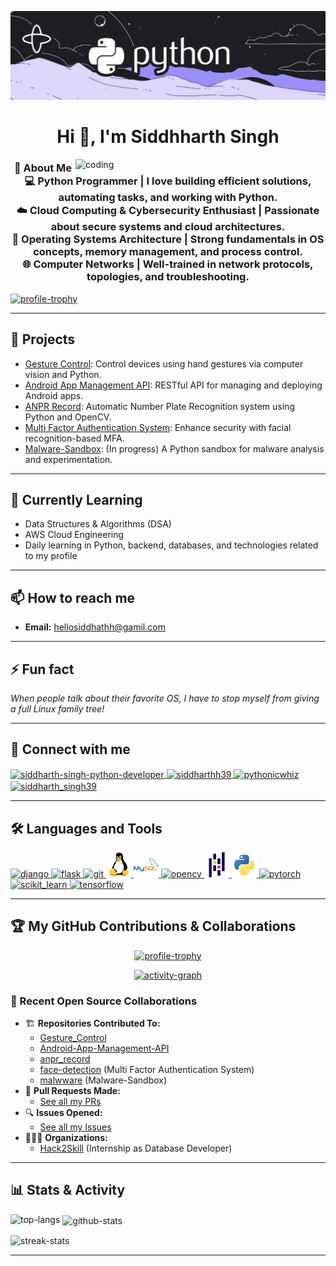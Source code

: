 ![logo](https://github.com/Siddharthh39/Siddharthh39/blob/main/python-banner.png)

<h1 align="center">Hi 👋, I'm Siddhharth Singh</h1>
<img align="right" alt="coding" width="400" src="https://user-images.githubusercontent.com/55389276/140866485-8fb1c876-9a8f-4d6a-98dc-08c4981eaf70.gif">

<h3 align="center">
  🚀 About Me  
  <br>
  💻 Python Programmer | I love building efficient solutions, automating tasks, and working with Python.  
  <br>
  ☁️ Cloud Computing & Cybersecurity Enthusiast | Passionate about secure systems and cloud architectures.  
  <br>
  🔧 Operating Systems Architecture | Strong fundamentals in OS concepts, memory management, and process control.  
  <br>
  🌐 Computer Networks | Well-trained in network protocols, topologies, and troubleshooting.  
</h3>

<p align="left">
  <a href="https://github.com/ryo-ma/github-profile-trophy">
    <img src="https://github-profile-trophy.vercel.app/?username=siddharthh39&theme=algolia&row=2&column=3&margin-w=15&margin-h=15" alt="profile-trophy" />
  </a>
</p>

---

## 🚩 Projects

- [Gesture Control](https://github.com/Siddharthh39/Gesture_Control): Control devices using hand gestures via computer vision and Python.
- [Android App Management API](https://github.com/Siddharthh39/Android-App-Management-API): RESTful API for managing and deploying Android apps.
- [ANPR Record](https://github.com/Siddharthh39/anpr_record): Automatic Number Plate Recognition system using Python and OpenCV.
- [Multi Factor Authentication System](https://github.com/Siddharthh39/face-detection): Enhance security with facial recognition-based MFA.
- [Malware-Sandbox](https://github.com/Siddharthh39/malwware): (In progress) A Python sandbox for malware analysis and experimentation.

---

## 🌱 Currently Learning

- Data Structures & Algorithms (DSA)
- AWS Cloud Engineering
- Daily learning in Python, backend, databases, and technologies related to my profile

---

## 📫 How to reach me

- **Email:** hellosiddhathh@gamil.com

---

## ⚡ Fun fact

_When people talk about their favorite OS, I have to stop myself from giving a full Linux family tree!_

---

## 🤝 Connect with me

<p align="left">
  <a href="https://linkedin.com/in/siddharth-singh-python-developer" target="blank">
    <img align="center" src="https://raw.githubusercontent.com/rahuldkjain/github-profile-readme-generator/master/src/images/icons/Social/linked-in-alt.svg" alt="siddharth-singh-python-developer" height="30" width="40" />
  </a>
  <a href="https://instagram.com/siddharthh39" target="blank">
    <img align="center" src="https://raw.githubusercontent.com/rahuldkjain/github-profile-readme-generator/master/src/images/icons/Social/instagram.svg" alt="siddharthh39" height="30" width="40" />
  </a>
  <a href="https://www.hackerrank.com/pythonicwhiz" target="blank">
    <img align="center" src="https://raw.githubusercontent.com/rahuldkjain/github-profile-readme-generator/master/src/images/icons/Social/hackerrank.svg" alt="pythonicwhiz" height="30" width="40" />
  </a>
  <a href="https://leetcode.com/u/Siddharth_Singh39/" target="blank">
    <img align="center" src="https://raw.githubusercontent.com/rahuldkjain/github-profile-readme-generator/master/src/images/icons/Social/leet-code.svg" alt="siddharth_singh39" height="30" width="40" />
  </a>
</p>

---

## 🛠️ Languages and Tools

<p align="left">
  <a href="https://www.djangoproject.com/" target="_blank" rel="noreferrer">
    <img src="https://cdn.worldvectorlogo.com/logos/django.svg" alt="django" width="40" height="40" />
  </a>
  <a href="https://flask.palletsprojects.com/" target="_blank" rel="noreferrer">
    <img src="https://www.vectorlogo.zone/logos/pocoo_flask/pocoo_flask-icon.svg" alt="flask" width="40" height="40" />
  </a>
  <a href="https://git-scm.com/" target="_blank" rel="noreferrer">
    <img src="https://www.vectorlogo.zone/logos/git-scm/git-scm-icon.svg" alt="git" width="40" height="40" />
  </a>
  <a href="https://www.linux.org/" target="_blank" rel="noreferrer">
    <img src="https://raw.githubusercontent.com/devicons/devicon/master/icons/linux/linux-original.svg" alt="linux" width="40" height="40" />
  </a>
  <a href="https://www.mysql.com/" target="_blank" rel="noreferrer">
    <img src="https://raw.githubusercontent.com/devicons/devicon/master/icons/mysql/mysql-original-wordmark.svg" alt="mysql" width="40" height="40" />
  </a>
  <a href="https://opencv.org/" target="_blank" rel="noreferrer">
    <img src="https://www.vectorlogo.zone/logos/opencv/opencv-icon.svg" alt="opencv" width="40" height="40" />
  </a>
  <a href="https://pandas.pydata.org/" target="_blank" rel="noreferrer">
    <img src="https://raw.githubusercontent.com/devicons/devicon/2ae2a900d2f041da66e950e4d48052658d850630/icons/pandas/pandas-original.svg" alt="pandas" width="40" height="40" />
  </a>
  <a href="https://www.python.org" target="_blank" rel="noreferrer">
    <img src="https://raw.githubusercontent.com/devicons/devicon/master/icons/python/python-original.svg" alt="python" width="40" height="40" />
  </a>
  <a href="https://pytorch.org/" target="_blank" rel="noreferrer">
    <img src="https://www.vectorlogo.zone/logos/pytorch/pytorch-icon.svg" alt="pytorch" width="40" height="40" />
  </a>
  <a href="https://scikit-learn.org/" target="_blank" rel="noreferrer">
    <img src="https://upload.wikimedia.org/wikipedia/commons/0/05/Scikit_learn_logo_small.svg" alt="scikit_learn" width="40" height="40" />
  </a>
  <a href="https://www.tensorflow.org" target="_blank" rel="noreferrer">
    <img src="https://www.vectorlogo.zone/logos/tensorflow/tensorflow-icon.svg" alt="tensorflow" width="40" height="40" />
  </a>
</p>

---

## 🏆 My GitHub Contributions & Collaborations

<p align="center">
  <!-- Profile Trophy for all-time achievements -->
  <a href="https://github.com/ryo-ma/github-profile-trophy">
    <img src="https://github-profile-trophy.vercel.app/?username=Siddharthh39&theme=algolia&row=2&column=3&margin-w=15&margin-h=15" alt="profile-trophy" />
  </a>
</p>

<!-- Readme Activity Stats: shows recent PRs, Issues, and Repo contributions -->
<p align="center">
  <a href="https://github.com/Readme-Workflows/Readme-Activity-Stats">
    <img src="https://github-readme-activity-graph.vercel.app/graph?username=Siddharthh39&theme=github-compact" alt="activity-graph" />
  </a>
</p>

### 🔗 Recent Open Source Collaborations

- 🏗️ **Repositories Contributed To:**  
  - [Gesture_Control](https://github.com/Siddharthh39/Gesture_Control)
  - [Android-App-Management-API](https://github.com/Siddharthh39/Android-App-Management-API)
  - [anpr_record](https://github.com/Siddharthh39/anpr_record)
  - [face-detection](https://github.com/Siddharthh39/face-detection) (Multi Factor Authentication System)
  - [malwware](https://github.com/Siddharthh39/malwware) (Malware-Sandbox)
- 📝 **Pull Requests Made:**  
  - [See all my PRs](https://github.com/pulls?q=is%3Apr+author%3ASiddharthh39)
- 🔍 **Issues Opened:**  
  - [See all my Issues](https://github.com/issues?q=author%3ASiddharthh39+is%3Aissue)
- 🧑‍🤝‍🧑 **Organizations:**  
  - [Hack2Skill](https://github.com/Hack2skill) (Internship as Database Developer)

---

## 📊 Stats & Activity

<p>
  <img align="left" src="https://github-readme-stats.vercel.app/api/top-langs?username=Siddharthh39&show_icons=true&theme=tokyonight&locale=en&layout=compact" alt="top-langs" />
</p>
<p>
  &nbsp;<img align="center" src="https://github-readme-stats.vercel.app/api?username=Siddharthh39&show_icons=true&theme=tokyonight&locale=en" alt="github-stats" />
</p>
<p>
  <img align="center" src="https://github-readme-streak-stats.herokuapp.com/?user=Siddharthh39&theme=dark" alt="streak-stats" />
</p>

---
